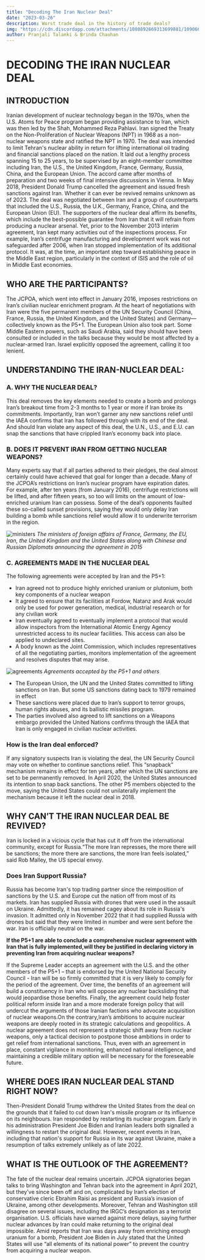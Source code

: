 ```yaml
---
title: "Decoding The Iran Nuclear Deal"
date: "2023-03-26"
description: Worst trade deal in the history of trade deals?
img: "https://cdn.discordapp.com/attachments/1080892669313699881/1090660625404919868/image.png"
author: Pranjali Talanki & Brinda Chauhan
---
```


# DECODING THE IRAN NUCLEAR DEAL

## INTRODUCTION

Iranian development of nuclear technology began in the 1970s, when the U.S. Atoms for Peace program began providing assistance to Iran, which was then led by the Shah, Mohammed Reza Pahlavi. Iran signed the Treaty on the Non-Proliferation of Nuclear Weapons (NPT) in 1968 as a non-nuclear weapons state and ratified the NPT in 1970. The deal was intended to limit Tehran's nuclear ability in return for lifting international oil trading and financial sanctions placed on the nation. It laid out a lengthy process spanning 15 to 25 years, to be supervised by an eight-member committee including Iran, the U.S., the United Kingdom, France, Germany, Russia, China, and the European Union.
The accord came after months of preparation and two weeks of final intensive discussions in Vienna. In May 2018, President Donald Trump cancelled the agreement and issued fresh sanctions against Iran. Whether it can ever be revived remains unknown as of 2023. The deal was negotiated between Iran and a group of counterparts that included the U.S., Russia, the U.K., Germany, France, China, and the European Union (EU). The supporters of the nuclear deal affirm its benefits, which include the best-possible guarantee from Iran that it will refrain from producing a nuclear arsenal. Yet, prior to the November 2013 interim agreement, Iran kept many activities out of the inspections process. For example, Iran’s centrifuge manufacturing and development work was not safeguarded after 2006, when Iran stopped implementation of its additional protocol. It was, at the time, an important step toward establishing peace in the Middle East region, particularly in the context of ISIS and the role of oil in Middle East economies. 


## WHO ARE THE PARTICIPANTS?

The JCPOA, which went into effect in January 2016, imposes restrictions on Iran’s civilian nuclear enrichment program. At the heart of negotiations with Iran were the five permanent members of the UN Security Council (China, France, Russia, the United Kingdom, and the United States) and Germany—collectively known as the P5+1. The European Union also took part. Some Middle Eastern powers, such as Saudi Arabia, said they should have been consulted or included in the talks because they would be most affected by a nuclear-armed Iran. Israel explicitly opposed the agreement, calling it too lenient.

## UNDERSTANDING THE IRAN-NUCLEAR DEAL:
 
### A. WHY THE NUCLEAR DEAL?

This deal removes the key elements needed to create a bomb and prolongs Iran’s breakout time from 2-3 months to 1 year or more if Iran broke its commitments. Importantly, Iran won’t garner any new sanctions relief until the IAEA confirms that Iran has followed through with its end of the deal. And should Iran violate any aspect of this deal, the U.N., U.S., and E.U. can snap the sanctions that have crippled Iran’s economy back into place.

### B. DOES IT PREVENT IRAN FROM GETTING NUCLEAR WEAPONS?

Many experts say that if all parties adhered to their pledges, the deal almost certainly could have achieved that goal for longer than a decade. Many of the JCPOA’s restrictions on Iran’s nuclear program have expiration dates. For example, after ten years (from January 2016), centrifuge restrictions will be lifted, and after fifteen years, so too will limits on the amount of low-enriched uranium Iran can possess. Some of the deal’s opponents faulted these so-called sunset provisions, saying they would only delay Iran building a bomb while sanctions relief would allow it to underwrite terrorism in the region.

![ministers](https://cdn.discordapp.com/attachments/1080892669313699881/1090660660679016469/image.png)
*The ministers of foreign affairs of France, Germany, the EU, Iran, the United Kingdom and the United States along with Chinese and Russian Diplomats announcing the agreement in 2015*

### C. AGREEMENTS MADE IN THE NUCLEAR DEAL

The following agreements were accepted by Iran and the P5+1:

- Iran agreed not to produce highly enriched uranium or plutonium, both key components of a nuclear weapon
- It agreed to ensure that its facilities at Fordow, Natanz and Arak would only be used for power generation, medical, industrial research or for any civilian work
- Iran eventually agreed to eventually implement a protocol that would allow inspectors from the International Atomic Energy Agency unrestricted access to its nuclear facilities. This access can also be applied to undeclared sites.
- A body known as the Joint Commission, which includes representatives of all the negotiating parties, monitors implementation of the agreement and resolves disputes that may arise.

![agreements](https://cdn.discordapp.com/attachments/1080892669313699881/1090660688650846318/image.png)
*Agreements accepted by the P5+1 and others*

- The European Union, the UN and the United States committed to lifting sanctions on Iran. But some US sanctions dating back to 1979 remained in effect
- These sanctions were placed due to Iran’s support to terror groups, human rights abuses, and its ballistic missiles program.
- The parties involved also agreed to lift sanctions on a Weapons embargo provided the United Nations confirms through the IAEA that Iran is only engaged in civilian nuclear activities.

### How is the Iran deal enforced?

If any signatory suspects Iran is violating the deal, the UN Security Council may vote on whether to continue sanctions relief. This “snapback” mechanism remains in effect for ten years, after which the UN sanctions are set to be permanently removed.
In April 2020, the United States announced its intention to snap back sanctions. The other P5 members objected to the move, saying the United States could not unilaterally implement the mechanism because it left the nuclear deal in 2018.

## WHY CAN’T THE IRAN NUCLEAR DEAL BE REVIVED?

Iran is locked in a vicious cycle that has cut it off from the international community, except for Russia.“The more Iran represses, the more there will be sanctions; the more there are sanctions, the more Iran feels isolated,” said Rob Malley, the US special envoy.

### Does Iran Support Russia?

Russia has become Iran's top trading partner since the reimposition of sanctions by the U.S. and Europe cut the nation off from most of its markets. Iran has supplied Russia with drones that were used in the assault on Ukraine. Admittedly, it has remained cagey about its role in Russia's invasion. It admitted only in November 2022 that it had supplied Russia with drones but said that they were limited in number and were sent before the war. Iran is officially neutral on the war.

**If the P5+1 are able to conclude a comprehensive nuclear agreement with Iran that is fully implemented,will they be justified in declaring victory in preventing Iran from acquiring nuclear weapons?**

If the Supreme Leader accepts an agreement with the U.S. and the other members of the P5+1 – that is endorsed by the United National Security Council - Iran will be so firmly committed that it is very likely to comply for the period of the agreement. Over time, the benefits of an agreement will build a constituency in Iran who will oppose any nuclear backsliding that would jeopardise those benefits. Finally, the agreement could help foster political reform inside Iran and a more moderate foreign policy that will undercut the arguments of those Iranian factions who advocate acquisition of nuclear weapons.On the contrary,Iran’s ambitions to acquire nuclear weapons are deeply rooted in its strategic calculations and geopolitics. A nuclear agreement does not represent a strategic shift away from nuclear weapons, only a tactical decision to postpone those ambitions in order to get relief from international sanctions. Thus, even with an agreement in place, constant vigilance in monitoring, enhanced national intelligence, and maintaining a credible military option will be necessary for the foreseeable future.

## WHERE DOES IRAN NUCLEAR DEAL STAND RIGHT NOW? 

Then-President Donald Trump withdrew the United States from the deal on the grounds that it failed to cut down Iran's missile program or its influence on its neighbours. Iran responded by restarting its nuclear program.
Early in his administration President Joe Biden and Iranian leaders both signalled a willingness to restart the original deal.
However, recent events in Iran, including that nation's support for Russia in its war against Ukraine, make a resumption of talks extremely unlikely as of late 2022.

## WHAT IS THE OUTLOOK OF THE AGREEMENT?

The fate of the nuclear deal remains uncertain. JCPOA signatories began talks to bring Washington and Tehran back into the agreement in April 2021, but they’ve since been off and on, complicated by Iran’s election of conservative cleric Ebrahim Raisi as president and Russia’s invasion of Ukraine, among other developments. Moreover, Tehran and Washington still disagree on several issues, including the IRGC’s designation as a terrorist organisation. U.S. officials have warned against more delays, saying further nuclear advances by Iran could make returning to the original deal impossible. Amid reports that Iran was days away from enriching enough uranium for a bomb, President Joe Biden in July stated that the United States will use “all elements of its national power” to prevent the country from acquiring a nuclear weapon.